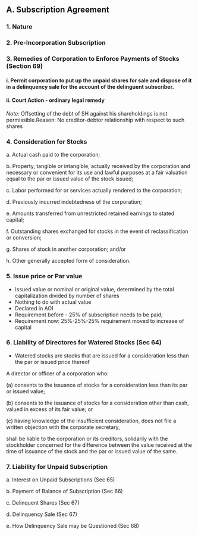 ## A. Subscription Agreement

### 1. Nature
### 2. Pre-Incorporation Subscription
### 3. Remedies of Corporation to Enforce Payments of Stocks (Section 69)
#### i. Permit corporation to put up the unpaid shares for sale and dispose of it in a delinquency sale for the account of the delinguent subscriber.
#### ii. Court Action - ordinary legal remedy
*Note:* Offsetting of the debt of SH against his shareholdings is not permissible.Reason: No creditor-debtor relationship with respect to such shares

### 4. Consideration for Stocks
a. Actual cash paid to the corporation;

b. Property, tangible or intangible, actually received by the corporation and necessary or 
convenient for its use and lawful purposes at a fair valuation equal to the par or issued value of the 
stock issued;

c. Labor performed for or services actually rendered to the corporation;

d. Previously incurred indebtedness of the corporation;

e. Amounts transferred from unrestricted retained earnings to stated capital; 

f. Outstanding shares exchanged for stocks in the event of reclassification or conversion; 

g. Shares of stock in another corporation; and/or 

h. Other generally accepted form of consideration.

### 5. Issue price or Par value
- Issued value or nominal or original value, determined by the total capitalization divided by number of shares
- Nothing to do with actual value
- Declared in AOI
- Requirement before - 25% of subscription needs to be paid;
- Requirement now: 25%-25%-25% requirement moved to increase of capital
### 6. Liability of Directores for Watered Stocks (Sec 64)
- Watered stocks are stocks that are issued for a consideration less than the par or issued price thereof

A director or officer of a corporation who:

(a) consents to the issuance of stocks for a consideration less than its par or issued value;

(b) consents to the issuance of stocks for a consideration other than cash, valued in excess of its fair 
value; or 

(c) having knowledge of the insufficient consideration, does not file a written objection 
with the corporate secretary, 

shall be liable to the corporation or its creditors, solidarily with the stockholder concerned for the difference between the value received at the time of issuance of the stock and the par or issued value of the same.

### 7. Liability for Unpaid Subscription
a. Interest on Unpaid Subscriptions (Sec 65)

b. Payment of Balance of Subscription (Sec 66)

c. Delinquent Shares (Sec 67)

d. Delinquency Sale (Sec 67)

e. How Delinquency Sale may be Questioned (Sec 68)
